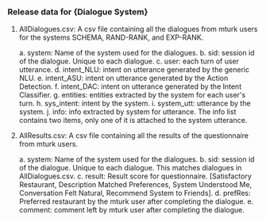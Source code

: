 ### Release data for {Dialogue System}

1. AllDialogues.csv: A csv file containing all the dialogues from mturk users for the systems SCHEMA, RAND-RANK, and EXP-RANK.
	
	a. system: Name of the system used for the dialogues.
	b. sid: session id of the dialogue. Unique to each dialogue.
	c. user: each turn of user utterance.
	d. intent_NLU: intent on utterance generated by the generic NLU.
	e. intent_ASU: intent on utterance generated by the Action Detection.
	f. intent_DAC: intent on utterance generated by the Intent Classifier.
	g. entities: entities extracted by the system for each user's turn.
	h. sys_intent: intent by the system.
	i. system_utt: utterance by the system.
	j. info: info extracted by system for utterance. The info list contains two items, only one of it is attached to the system utterance.

2. AllResults.csv: A csv file containing all the results of the questionnaire from mturk users.

	a. system: Name of the system used for the dialogues.
	b. sid: session id of the dialogue. Unique to each dialogue. This matches dialogues in AllDialogues.csv.
	c. result: Result score for questionnaire. [Satisfactory Restaurant, Description Matched Preferences, System Understood Me,
		     Conversation Felt Natural, Recommend System to Friends].
	d. prefRes: Preferred restaurant by the mturk user after completing the dialogue.
	e. comment: comment left by mturk user after completing the dialogue.





